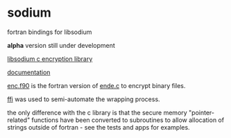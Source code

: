 # sodium
fortran bindings for libsodium

**alpha** version still under development

[libsodium c encryption library](https://github.com/jedisct1/libsodium)

[documentation](https://doc.libsodium.org/)

[enc.f90](https://github.com/freevryheid/sodium/blob/main/app/enc.f90) is the fortran version of [ende.c](https://github.com/freevryheid/sodium/blob/main/app/ende.c) to encrypt binary files. 

[ffi](https://github.com/freevryheid/sodium/blob/main/app/ffi.f90) was used to semi-automate the wrapping process.

the only difference with the c library is that the secure memory "pointer-related" functions have been converted to subroutines to allow allocation of strings outside of fortran - see the tests and apps for examples.
